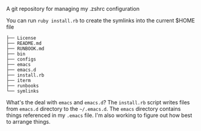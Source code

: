 A git repository for managing my .zshrc configuration

You can run `ruby install.rb` to create the symlinks into the current
$HOME file

```
├── License
├── README.md
├── RUNBOOK.md
├── bin
├── configs
├── emacs
├── emacs.d
├── install.rb
├── iterm
├── runbooks
└── symlinks
```

What's the deal with `emacs` and `emacs.d`?  The `install.rb` script
writes files from `emacs.d` directory to the `~/.emacs.d`.  The
`emacs` directory contains things referenced in my `.emacs` file.  I'm
also working to figure out how best to arrange things.
